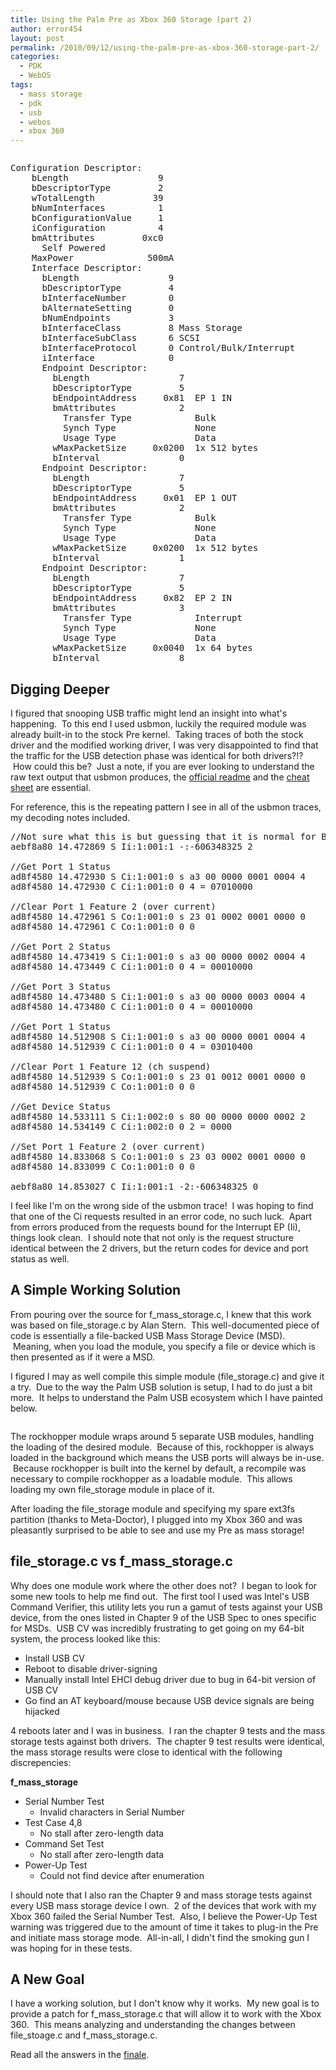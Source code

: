 ```yaml
---
title: Using the Palm Pre as Xbox 360 Storage (part 2)
author: error454
layout: post
permalink: /2010/09/12/using-the-palm-pre-as-xbox-360-storage-part-2/
categories:
  - PDK
  - WebOS
tags:
  - mass storage
  - pdk
  - usb
  - webos
  - xbox 360
---
```

<a href='http://www.usb.org/developers/devclass_docs/usb_msc_cbi_1.1.pdf'><img src='{{ site.url }}/assets/uploads/2010/09/usb.jpg' alt=''></a>

<pre>Configuration Descriptor:
    bLength                 9
    bDescriptorType         2
    wTotalLength           39
    bNumInterfaces          1
    bConfigurationValue     1
    iConfiguration          4
    bmAttributes         0xc0
      Self Powered
    MaxPower              500mA
    Interface Descriptor:
      bLength                 9
      bDescriptorType         4
      bInterfaceNumber        0
      bAlternateSetting       0
      bNumEndpoints           3
      bInterfaceClass         8 Mass Storage
      bInterfaceSubClass      6 SCSI
      bInterfaceProtocol      0 Control/Bulk/Interrupt
      iInterface              0
      Endpoint Descriptor:
        bLength                 7
        bDescriptorType         5
        bEndpointAddress     0x81  EP 1 IN
        bmAttributes            2
          Transfer Type            Bulk
          Synch Type               None
          Usage Type               Data
        wMaxPacketSize     0x0200  1x 512 bytes
        bInterval               0
      Endpoint Descriptor:
        bLength                 7
        bDescriptorType         5
        bEndpointAddress     0x01  EP 1 OUT
        bmAttributes            2
          Transfer Type            Bulk
          Synch Type               None
          Usage Type               Data
        wMaxPacketSize     0x0200  1x 512 bytes
        bInterval               1
      Endpoint Descriptor:
        bLength                 7
        bDescriptorType         5
        bEndpointAddress     0x82  EP 2 IN
        bmAttributes            3
          Transfer Type            Interrupt
          Synch Type               None
          Usage Type               Data
        wMaxPacketSize     0x0040  1x 64 bytes
        bInterval               8
</pre>

## Digging Deeper

I figured that snooping USB traffic might lend an insight into what's happening.  To this end I used usbmon, luckily the required module was already built-in to the stock Pre kernel.  Taking traces of both the stock driver and the modified working driver, I was very disappointed to find that the traffic for the USB detection phase was identical for both drivers?!?  How could this be?  Just a note, if you are ever looking to understand the raw text output that usbmon produces, the <a href="http://www.mjmwired.net/kernel/Documentation/usb/usbmon.txt" target="_blank">official readme</a> and the <a href="http://people.redhat.com/zaitcev/notes/usb_stern_cheat.txt" target="_blank">cheat sheet</a> are essential.

For reference, this is the repeating pattern I see in all of the usbmon traces, my decoding notes included.

<pre>//Not sure what this is but guessing that it is normal for BOT
aebf8a80 14.472869 S Ii:1:001:1 -:-606348325 2 

//Get Port 1 Status
ad8f4580 14.472930 S Ci:1:001:0 s a3 00 0000 0001 0004 4 
ad8f4580 14.472930 C Ci:1:001:0 0 4 = 07010000

//Clear Port 1 Feature 2 (over current)
ad8f4580 14.472961 S Co:1:001:0 s 23 01 0002 0001 0000 0
ad8f4580 14.472961 C Co:1:001:0 0 0

//Get Port 2 Status
ad8f4580 14.473419 S Ci:1:001:0 s a3 00 0000 0002 0004 4 
ad8f4580 14.473449 C Ci:1:001:0 0 4 = 00010000

//Get Port 3 Status
ad8f4580 14.473480 S Ci:1:001:0 s a3 00 0000 0003 0004 4 
ad8f4580 14.473480 C Ci:1:001:0 0 4 = 00010000

//Get Port 1 Status
ad8f4580 14.512908 S Ci:1:001:0 s a3 00 0000 0001 0004 4 
ad8f4580 14.512939 C Ci:1:001:0 0 4 = 03010400

//Clear Port 1 Feature 12 (ch suspend)
ad8f4580 14.512939 S Co:1:001:0 s 23 01 0012 0001 0000 0
ad8f4580 14.512939 C Co:1:001:0 0 0

//Get Device Status
ad8f4580 14.533111 S Ci:1:002:0 s 80 00 0000 0000 0002 2 
ad8f4580 14.534149 C Ci:1:002:0 0 2 = 0000

//Set Port 1 Feature 2 (over current)
ad8f4580 14.833068 S Co:1:001:0 s 23 03 0002 0001 0000 0
ad8f4580 14.833099 C Co:1:001:0 0 0

aebf8a80 14.853027 C Ii:1:001:1 -2:-606348325 0
</pre>

I feel like I'm on the wrong side of the usbmon trace!  I was hoping to find that one of the Ci requests resulted in an error code, no such luck.  Apart from errors produced from the requests bound for the Interrupt EP (Ii), things look clean.  I should note that not only is the request structure identical between the 2 drivers, but the return codes for device and port status as well.

## A Simple Working Solution

From pouring over the source for f\_mass\_storage.c, I knew that this work was based on file_storage.c by Alan Stern.  This well-documented piece of code is essentially a file-backed USB Mass Storage Device (MSD).  Meaning, when you load the module, you specify a file or device which is then presented as if it were a MSD.

I figured I may as well compile this simple module (file_storage.c) and give it a try.  Due to the way the Palm USB solution is setup, I had to do just a bit more.  It helps to understand the Palm USB ecosystem which I have painted below.

<a href='http://www.usb.org/developers/devclass_docs/usb_msc_cbi_1.1.pdf'><img src='{{ site.url }}/assets/uploads/2010/09/img_5162.jpg' alt=''></a>

The rockhopper module wraps around 5 separate USB modules, handling the loading of the desired module.  Because of this, rockhopper is always loaded in the background which means the USB ports will always be in-use.  Because rockhopper is built into the kernel by default, a recompile was necessary to compile rockhopper as a loadable module.  This allows loading my own file_storage module in place of it.

After loading the file_storage module and specifying my spare ext3fs partition (thanks to Meta-Doctor), I plugged into my Xbox 360 and was pleasantly surprised to be able to see and use my Pre as mass storage!

## file\_storage.c vs f\_mass_storage.c

Why does one module work where the other does not?  I began to look for some new tools to help me find out.  The first tool I used was Intel's USB Command Verifier, this utility lets you run a gamut of tests against your USB device, from the ones listed in Chapter 9 of the USB Spec to ones specific for MSDs.  USB CV was incredibly frustrating to get going on my 64-bit system, the process looked like this:

*   Install USB CV
*   Reboot to disable driver-signing
*   Manually install Intel EHCI debug driver due to bug in 64-bit version of USB CV
*   Go find an AT keyboard/mouse because USB device signals are being hijacked

4 reboots later and I was in business.  I ran the chapter 9 tests and the mass storage tests against both drivers.  The chapter 9 test results were identical, the mass storage results were close to identical with the following discrepencies:

**f\_mass\_storage**

*   Serial Number Test 
    *   Invalid characters in Serial Number
*   Test Case 4,8 
    *   No stall after zero-length data
*   Command Set Test 
    *   No stall after zero-length data
*   Power-Up Test 
    *   Could not find device after enumeration

I should note that I also ran the Chapter 9 and mass storage tests against every USB mass storage device I own.  2 of the devices that work with my Xbox 360 failed the Serial Number Test.  Also, I believe the Power-Up Test warning was triggered due to the amount of time it takes to plug-in the Pre and initiate mass storage mode.  All-in-all, I didn't find the smoking gun I was hoping for in these tests.

## A New Goal

I have a working solution, but I don't know why it works.  My new goal is to provide a patch for f\_mass\_storage.c that will allow it to work with the Xbox 360.  This means analyzing and understanding the changes between file\_stoage.c and f\_mass_storage.c.

Read all the answers in the <a href="http://mobilecoder.wordpress.com/2010/09/16/using-the-palm-pre-as-xbox-360-storage-the-finale/" target="_blank">finale</a>.